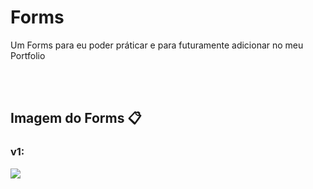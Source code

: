 # Forms
<div>
    <p>
    Um Forms para eu poder práticar e para futuramente adicionar no meu Portfolio
    </p>
</div>

<br><br>

## Imagem do Forms 📋
<div>

### v1:
<img src="https://cdn.discordapp.com/attachments/796077210720272394/903084542427029555/unknown.png">

</div>